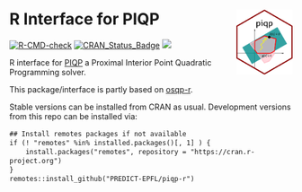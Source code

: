 # R Interface for PIQP <img src="man/figures/logo.png" width="100" align="right" />

[![R-CMD-check](https://github.com/PREDICT-EPFL/piqp-r/actions/workflows/R-CMD-check.yaml/badge.svg)](https://github.com/PREDICT-EPFL/piqp-r/actions/workflows/R-CMD-check.yaml)
[![CRAN\_Status\_Badge](https://www.r-pkg.org/badges/version/piqp)](https://cran.r-project.org/package=piqp)
[![](https://cranlogs.r-pkg.org/badges/piqp)](https://CRAN.R-project.org/package=piqp)

R interface for [PIQP](https://predict-epfl.github.io/piqp/) a Proximal Interior Point Quadratic Programming solver.

This package/interface is partly based on [osqp-r](https://github.com/osqp/osqp-r).

Stable versions can be installed from CRAN as usual. Development
versions from this repo can be installed via:

```
## Install remotes packages if not available
if (! "remotes" %in% installed.packages()[, 1] ) {
	install.packages("remotes", repository = "https://cran.r-project.org")
}
remotes::install_github("PREDICT-EPFL/piqp-r")
```
